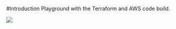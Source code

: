 #Introduction
Playground with the Terraform and AWS code build.


![](https://codebuild.eu-west-1.amazonaws.com/badges?uuid=eyJlbmNyeXB0ZWREYXRhIjoiT2NUaFpIOEZTSmtZNnZBdTNsNjl2S0VUWDVMQUNkYzZGVGpDQ3dhcW1mR2pYVXpZSXVVSW9tMDlEM0tSdXVZQ1VYOFNkQUx3c1FpRmtJVWZ1U3NWNW9JPSIsIml2UGFyYW1ldGVyU3BlYyI6IkUwT1FaU0JxcmRqRGNOVVMiLCJtYXRlcmlhbFNldFNlcmlhbCI6MX0%3D&branch=master)
